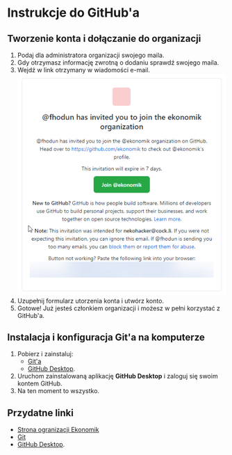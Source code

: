 # Instrukcje do GitHub'a

## Tworzenie konta i dołączanie do organizacji

1. Podaj dla administratora organizacji swojego maila.
2. Gdy otrzymasz informację zwrotną o dodaniu sprawdź swojego maila.
3. Wejdź w link otrzymany w wiadomości e-mail.  
   ![Zaproszenie do organizacji](./assets/github-mail-invite.png)
4. Uzupełnij formularz utorzenia konta i utwórz konto.
5. Gotowe! Już jesteś członkiem organizacji i możesz w pełni korzystać z GitHub'a.

## Instalacja i konfiguracja Git'a na komputerze

1. Pobierz i zainstaluj:
    - [Git'a](https://git-scm.com/downloads)
    - [GitHub Desktop](https://desktop.github.com/).
2. Uruchom zainstalowaną aplikację **GitHub Desktop** i zaloguj się swoim kontem GitHub.
3. Na ten moment to wszystko.

## Przydatne linki

- [Strona ogranizacji Ekonomik](https://github.com/ekonomik)
- [Git](https://git-scm.com/downloads)
- [GitHub Desktop](https://desktop.github.com/).
